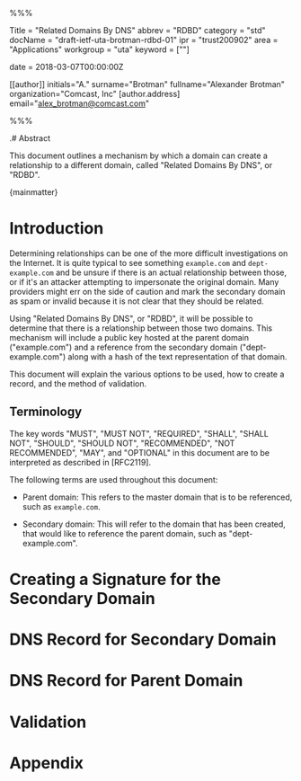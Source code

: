 %%%

   Title = "Related Domains By DNS"
   abbrev = "RDBD"
   category = "std"
   docName = "draft-ietf-uta-brotman-rdbd-01"
   ipr = "trust200902"
   area = "Applications"
   workgroup = "uta"
   keyword = [""]

   date = 2018-03-07T00:00:00Z
   
   [[author]]
   initials="A."
   surname="Brotman"
   fullname="Alexander Brotman"
   organization="Comcast, Inc"
     [author.address]
     email="alex_brotman@comcast.com"

%%%


.# Abstract

This document outlines a mechanism by which a domain can create a
relationship to a different domain, called "Related Domains By 
DNS", or "RDBD".

{mainmatter}

# Introduction

Determining relationships can be one of the more difficult
investigations on the Internet.  It is quite typical to see
something `example.com` and `dept-example.com` and be unsure if 
there is an actual relationship between those, or if it's an 
attacker attempting to impersonate the original domain.  Many providers
might err on the side of caution and mark the secondary domain as spam
or invalid because it is not clear that they should be related.

Using "Related Domains By DNS", or "RDBD", it will be possible to
determine that there is a relationship between those two domains.
This mechanism will include a public key hosted at the parent domain
("example.com") and a reference from the secondary domain 
("dept-example.com") along with a hash of the text representation of 
that domain.

This document will explain the various options to be used, how to
create a record, and the method of validation.

## Terminology

The key words "MUST", "MUST NOT", "REQUIRED", "SHALL", "SHALL NOT",
"SHOULD", "SHOULD NOT", "RECOMMENDED", "NOT RECOMMENDED", "MAY", and
"OPTIONAL" in this document are to be interpreted as described in
[RFC2119].

The following terms are used throughout this document:
   
* Parent domain: This refers to the master domain that is to be
  referenced, such as `example.com`.
   
* Secondary domain: This will refer to the domain that has been created, 
  that would like to reference the parent domain, such as "dept-example.com".
   
   
# Creating a Signature for the Secondary Domain

# DNS Record for Secondary Domain

# DNS Record for Parent Domain

# Validation 

# Appendix
